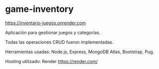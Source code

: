 # game-inventory
https://inventario-juegos.onrender.com

Aplicación para gestionar juegos y categorías.

Todas las operaciones CRUD fueron implementadas.

Herramientas usadas: Node.js, Express, MongoDB Atlas, Bootstrap, Pug.

Hosting utilizado: Render https://render.com/